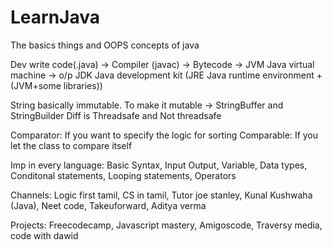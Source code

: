 # LearnJava

The basics things and OOPS concepts of java

Dev write code(.java) -> Compiler (javac) -> Bytecode -> JVM Java virtual machine -> o/p
JDK Java development kit (JRE Java runtime environment + (JVM+some libraries))

String basically immutable.
To make it mutable -> StringBuffer and StringBuilder
              Diff is Threadsafe and Not threadsafe

Comparator: If you want to specify the logic for sorting
Comparable:  If you let the class to compare itself

Imp in every language:
Basic Syntax,
Input Output,
Variable,
Data types,
Conditonal statements,
Looping statements,
Operators

Channels:
Logic first tamil,
CS in tamil,
Tutor joe stanley,
Kunal Kushwaha (Java),
Neet code,
Takeuforward,
Aditya verma

Projects:
Freecodecamp,
Javascript mastery,
Amigoscode,
Traversy media,
code with dawid
